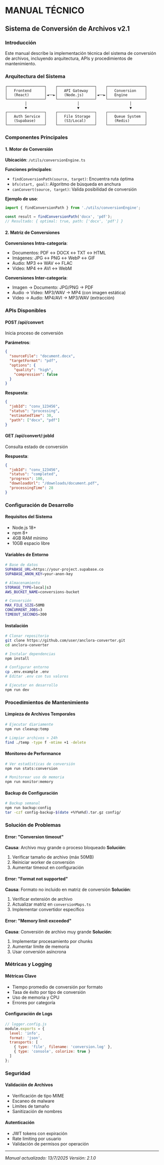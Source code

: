 # MANUAL TÉCNICO
## Sistema de Conversión de Archivos v2.1

### Introducción

Este manual describe la implementación técnica del sistema de conversión de archivos, incluyendo arquitectura, APIs y procedimientos de mantenimiento.

### Arquitectura del Sistema

```
┌─────────────────┐    ┌─────────────────┐    ┌─────────────────┐
│   Frontend      │    │   API Gateway   │    │   Conversion    │
│   (React)       │◄──►│   (Node.js)     │◄──►│   Engine        │
└─────────────────┘    └─────────────────┘    └─────────────────┘
         │                       │                       │
         ▼                       ▼                       ▼
┌─────────────────┐    ┌─────────────────┐    ┌─────────────────┐
│   Auth Service  │    │   File Storage  │    │   Queue System  │
│   (Supabase)    │    │   (S3/Local)    │    │   (Redis)       │
└─────────────────┘    └─────────────────┘    └─────────────────┘
```

### Componentes Principales

#### 1. Motor de Conversión

**Ubicación**: `/utils/conversionEngine.ts`

**Funciones principales**:
- `findConversionPath(source, target)`: Encuentra ruta óptima
- `bfs(start, goal)`: Algoritmo de búsqueda en anchura
- `canConvert(source, target)`: Valida posibilidad de conversión

**Ejemplo de uso**:
```typescript
import { findConversionPath } from './utils/conversionEngine';

const result = findConversionPath('docx', 'pdf');
// Resultado: { optimal: true, path: ['docx', 'pdf'] }
```

#### 2. Matriz de Conversiones

**Conversiones Intra-categoría**:
- Documentos: PDF ↔ DOCX ↔ TXT ↔ HTML
- Imágenes: JPG ↔ PNG ↔ WebP ↔ GIF
- Audio: MP3 ↔ WAV ↔ FLAC
- Video: MP4 ↔ AVI ↔ WebM

**Conversiones Inter-categoría**:
- Imagen → Documento: JPG/PNG → PDF
- Audio → Video: MP3/WAV → MP4 (con imagen estática)
- Video → Audio: MP4/AVI → MP3/WAV (extracción)

### APIs Disponibles

#### POST /api/convert
Inicia proceso de conversión

**Parámetros**:
```json
{
  "sourceFile": "document.docx",
  "targetFormat": "pdf",
  "options": {
    "quality": "high",
    "compression": false
  }
}
```

**Respuesta**:
```json
{
  "jobId": "conv_123456",
  "status": "processing",
  "estimatedTime": 30,
  "path": ["docx", "pdf"]
}
```

#### GET /api/convert/:jobId
Consulta estado de conversión

**Respuesta**:
```json
{
  "jobId": "conv_123456",
  "status": "completed",
  "progress": 100,
  "downloadUrl": "/downloads/document.pdf",
  "processingTime": 28
}
```

### Configuración de Desarrollo

#### Requisitos del Sistema
- Node.js 18+
- npm 8+
- 4GB RAM mínimo
- 10GB espacio libre

#### Variables de Entorno
```bash
# Base de datos
SUPABASE_URL=https://your-project.supabase.co
SUPABASE_ANON_KEY=your-anon-key

# Almacenamiento
STORAGE_TYPE=local|s3
AWS_BUCKET_NAME=conversions-bucket

# Conversión
MAX_FILE_SIZE=50MB
CONCURRENT_JOBS=3
TIMEOUT_SECONDS=300
```

#### Instalación
```bash
# Clonar repositorio
git clone https://github.com/user/anclora-converter.git
cd anclora-converter

# Instalar dependencias
npm install

# Configurar entorno
cp .env.example .env
# Editar .env con tus valores

# Ejecutar en desarrollo
npm run dev
```

### Procedimientos de Mantenimiento

#### Limpieza de Archivos Temporales
```bash
# Ejecutar diariamente
npm run cleanup:temp

# Limpiar archivos > 24h
find ./temp -type f -mtime +1 -delete
```

#### Monitoreo de Performance
```bash
# Ver estadísticas de conversión
npm run stats:conversion

# Monitorear uso de memoria
npm run monitor:memory
```

#### Backup de Configuración
```bash
# Backup semanal
npm run backup:config
tar -czf config-backup-$(date +%Y%m%d).tar.gz config/
```

### Solución de Problemas

#### Error: "Conversion timeout"
**Causa**: Archivo muy grande o proceso bloqueado
**Solución**: 
1. Verificar tamaño de archivo (máx 50MB)
2. Reiniciar worker de conversión
3. Aumentar timeout en configuración

#### Error: "Format not supported"
**Causa**: Formato no incluido en matriz de conversión
**Solución**:
1. Verificar extensión de archivo
2. Actualizar matriz en `conversionMaps.ts`
3. Implementar convertidor específico

#### Error: "Memory limit exceeded"
**Causa**: Conversión de archivo muy grande
**Solución**:
1. Implementar procesamiento por chunks
2. Aumentar límite de memoria
3. Usar conversión asíncrona

### Métricas y Logging

#### Métricas Clave
- Tiempo promedio de conversión por formato
- Tasa de éxito por tipo de conversión
- Uso de memoria y CPU
- Errores por categoría

#### Configuración de Logs
```javascript
// logger.config.js
module.exports = {
  level: 'info',
  format: 'json',
  transports: [
    { type: 'file', filename: 'conversion.log' },
    { type: 'console', colorize: true }
  ]
};
```

### Seguridad

#### Validación de Archivos
- Verificación de tipo MIME
- Escaneo de malware
- Límites de tamaño
- Sanitización de nombres

#### Autenticación
- JWT tokens con expiración
- Rate limiting por usuario
- Validación de permisos por operación

---
*Manual actualizado: 13/7/2025*
*Versión: 2.1.0*
